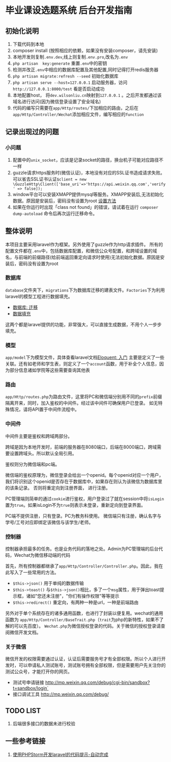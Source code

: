 # 毕业课设选题系统 后台开发指南
## 初始化说明
1. 下载代码到本地
2. composer install (按照相应的依赖，如果没有安装composer，请先安装)
3. 本地开发则复制`.env.dev`,线上则复制`.env.pro`,改名为`.env`
4. `php artisan  key:generate` 重置`.env`中的密钥
5. 检测并改正`.env`中相应的数据库配置及其他配置,同时记得打开redis服务器
6. `php artisan migrate:refresh --seed` 初始化数据库
7. `php artisan serve --host=127.0.0.1` 启动服务器，访问 `http://127.0.0.1:8000/test` 看是否启动成功
8. 本地配置host， 将`dev.wilsonliu.cn`映射到`127.0.0.1` 。之后开发都通过该域名进行访问(因为微信登录设置了安全域名)
9. 代码的编写只需要在`app/Http/routes/`下加相应的路由，之后在`app/Http/Controller/Wechat`添加相应文件，编写相应的`function`
## 记录出现过的问题
###  小问题
1. 配置中的`unix_socket`，应该是记录socket的路径，换台机子可能对应路径不一样
2. guzzle请求https服务时(微信认证)，本地没有对应的SSL证书造成请求失败。可以省去SSL证书认证`$client = new \GuzzleHttp\Client(['base_uri'=>'https://api.weixin.qq.com','verify' => false]);`
3. window平台可以安装XMAPP提供mysql等服务。XMAPP安装后,无法初始化数据。原因是安装后，密码没有设置为root [设置方法](http://www.cnblogs.com/xlw1219/p/3197771.html)
4. 如果在你运行时出现「class not found」的错误，请试着在运行 `composer dump-autoload` 命令后再次运行迁移命令。
## 整体说明
本项目主要采用laravel作为框架。另外使用了guzzle作为http请求插件。
所有的配置文件都在`.env`中，包括数据库配置，和微信公众号配置，和跨域设置的域名，与前端的前缀路径(给前端返回重定向请求时使用)无法初始化数据。原因是安装后，密码没有设置为root

### 数据库
`database`文件夹下，`migrations`下为数据库迁移的建表文件。`Factories`下为利用laravel的模型工程进行数据填充。
- [数据库: 迁移](https://laravel-china.org/docs/5.1/migrations)
- [数据填充](https://laravel-china.org/docs/5.1/seeding)

这两个都是laravel提供的功能，非常强大，可以直接生成数据，不用个人一步步填充。

### 模型 
`app/model`下为模型文件，具体查看laravel文档[Eloquent: 入门](https://laravel-china.org/docs/5.1/eloquent)
主要是定义了一些关联。还有如老师和学生表，则定义了一个`account`函数，用于补全个人信息，因为部分信息诸如学院等这些需要查询其他表

### 路由 
`app/Http/routes.php`为路由文件，这里将PC和微信端分别用不同的`prefix`前缀隔离开来，同时，加入鉴权的中间件。经过该中间件可确保用户已登录。
如无特殊情况，请将API置于中间件流程中。

### 中间件 
中间件主要是鉴权和跨域两部分。

跨域是因为本地开发时，前端的服务器在8080端口，后端在8000端口，跨域需要设置跨域头。所以默认全局引用。

鉴权则分为微信端和pc端。

微信端的鉴权原理为，微信登录会给出一个openid。每个openid对应一个用户，我们将识别这个openid是否存在于数据库中，如果存在则认为该微信为数据库里的该条记录。
否则将重定向到注册界面， 进行注册。

PC管理端则简单的通过`cookie`进行鉴权，用户登录过了就在session中将`isLogin`置为`true`。如果isLogin不为`true`则表示未登录，重新定向到登录界面。

PC端不提供注册，只有登录。PC为教务科使用。
微信端只有注册，确认名字与学号/工号对应即绑定该微信与该学生/老师。

### 控制器
控制器承担最多的任务。也是业务代码的落地之处。Admin为PC管理端的后台代码，Wechat为微信移动端的代码

首先，所有控制器都继承了`app/Http/Controller/Controller.php`。因此，我在此写入了一些常用的方法。
- `$this->json()` 用于单纯的数据传输
- `$this->toast()` 与`$this->json()`相比，多了一个`msg`属性，用于弹出toast提示框，诸如"您还未注册"，"你们有操作权限"等等提示
- `$this->redirect()` 重定向，有两种一种是url，一种是前端路由

另外对于单个系统存在的诸多通用函数，也进行了封装以便复用。wechat的通用函数为 `app/Http/Controller/BaseTrait.php`（`trait`为php的新特性，如果不了解的可以先百度）。
`Wechat.php`为微信授权登录的代码。关于微信的授权登录请查阅微信开发文档。

### 关于微信 
微信开发的权限需要通过认证，认证后需要服务号才有全部权限。所以个人进行开发时，可以申请私人测试账号，测试账号拥有全部权限，但是需要用户先关注你的测试公众号，才能打开你的网页。
- 测试号申请链接 http://mp.weixin.qq.com/debug/cgi-bin/sandbox?t=sandbox/login`
- 接口调试工具 http://mp.weixin.qq.com/debug/ 



## TODO LIST
1. 后端很多接口的数据未进行校验


## 一些参考链接
1. [使用PHPStorm开发laravel的代码提示-自动完成](http://www.adki.me/phpstorm-develop-laravel-code-tips-auto-complete.html)